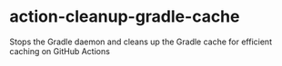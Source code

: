 # action-cleanup-gradle-cache
Stops the Gradle daemon and cleans up the Gradle cache for efficient caching on GitHub Actions
